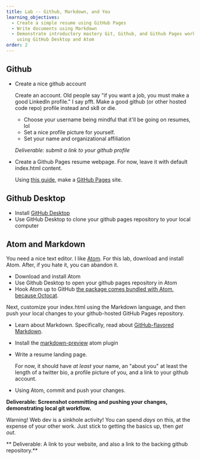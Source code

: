 ```yaml
---
title: Lab -- Github, Markdown, and You
learning_objectives:
  - Create a simple resume using GitHub Pages
  - Write documents using Markdown
  - Demonstrate introductory mastery Git, Github, and Github Pages workflow
    using GitHub Desktop and Atom
order: 2
---
```


## Github

* Create a nice github account

  Create an account. Old people say "if you want a job, you must make a good
  LinkedIn profile." I say pfft. Make a good github
  (or other hosted code repo) profile instead and sk8 or die.

  * Choose your username being mindful that it'll be going on resumes, lol
  * Set a nice profile picture for yourself.
  * Set your name and organizational affiliation

  *Deliverable: submit a link to your github profile*

* Create a Github Pages resume webpage. For now, leave it with default index.html content.

  Using [this guide](https://guides.github.com/features/pages/), make a [GitHub Pages](https://pages.github.com/) site.

## Github Desktop

* Install [GitHub Desktop](https://desktop.github.com/)
* Use GitHub Desktop to clone your github pages repository to your local computer

## Atom and Markdown

You need a nice text editor. I like [Atom](https://atom.io/). For this
lab, download and install Atom. After, if you hate it, you can abandon it.

* Download and install Atom
* Use Github Desktop to open your github pages repository in Atom
* Hook Atom up to GitHub [the package comes bundled with Atom, because Octocat](https://github.atom.io/).

Next, customize your index.html using the Markdown language, and then push your
local changes to your github-hosted GitHub Pages repository.

* Learn about Markdown. Specifically, read about [GitHub-flavored Markdown](https://guides.github.com/features/mastering-markdown/).

* Install the [markdown-preview](https://atom.io/packages/markdown-preview)
  atom plugin

* Write a resume landing page.

  For now, it should have _at least_ your name, an "about you"
  at least the length of a twitter bio, a profile picture of you, and a link to
  your github account.

* Using Atom, commit and push your changes.

**Deliverable: Screenshot committing and pushing your changes, demonstrating local git workflow.**

  Warning! Web dev is a sinkhole activity! You can spend _days_ on this, at the
  expense of your other work. Just stick to getting the basics up, then _get out_.

** Deliverable: A link to your website, and also a link to the backing github
repository.**
